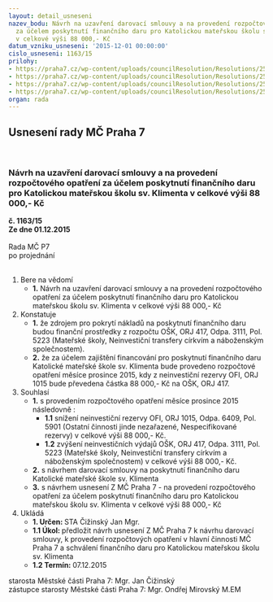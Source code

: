 ```yaml
---
layout: detail_usneseni
nazev_bodu: Návrh na uzavření darovací smlouvy a na provedení rozpočtového opatření
  za účelem poskytnutí finančního daru pro Katolickou mateřskou školu sv. Klimenta
  v celkové výši 88 000,- Kč
datum_vzniku_usneseni: '2015-12-01 00:00:00'
cislo_usneseni: 1163/15
prilohy:
- https://praha7.cz/wp-content/uploads/councilResolution/Resolutions/25686/77-15-p%c5%99%c3%adloha_1_d%c5%afvodov%c3%a1_zpr%c3%a1va.doc
- https://praha7.cz/wp-content/uploads/councilResolution/Resolutions/25686/77-15-p%c5%99%c3%adloha_2_is_o%c5%a1k_po%c5%beadavek_na_proveden%c3%ad_ro.pdf
- https://praha7.cz/wp-content/uploads/councilResolution/Resolutions/25686/77-15-darovac%c3%ad_smlouva_m%c5%a1_katolick%c3%a1_(2)_(2).doc
- https://praha7.cz/wp-content/uploads/councilResolution/Resolutions/25686/77-15-p%c5%99%c3%adloha_4_-_n%c3%a1vrh_usnesen%c3%ad_z_m%c4%8d.doc
organ: rada
---
```

<div id="ucUsn_pList" class="usn">
	<span><h2>Usnesení rady MČ Praha 7 </h2>
<br></span><div class="standBody">
<span><h3>Návrh na uzavření darovací smlouvy a na provedení rozpočtového opatření za účelem poskytnutí finančního daru pro Katolickou mateřskou školu sv. Klimenta v celkové výši 88 000,- Kč</h3></span><div class="center">
		<strong>č. 1163/15</strong><br>
	</div>
<div class="center">
		<strong>Ze dne 01.12.2015</strong><br><br>
	</div>Rada MČ P7<br> po projednání<br><br><ol>
<li>Bere na vědomí<ul><li>
<strong>1.</strong> Návrh na uzavření darovací smlouvy a na provedení rozpočtového opatření za účelem poskytnutí finančního daru pro Katolickou mateřskou školu sv. Klimenta v celkové výši 88 000,- Kč</li></ul>
</li>
<li>Konstatuje<ul>
<li>
<strong>1.</strong> že zdrojem pro pokrytí nákladů na poskytnutí finančního daru budou finanční prostředky z rozpočtu OŠK, ORJ 417, Odpa. 3111, Pol. 5223 (Mateřské školy, Neinvestiční transfery církvím a náboženským společnostem). </li>
<li>
<strong>2.</strong> že za účelem zajištění financování pro poskytnutí finančního daru Katolické mateřské škole sv. Klimenta bude provedeno rozpočtové opatření měsíce prosince 2015, kdy z neinvestiční rezervy OFI, ORJ 1015 bude převedena částka 88 000,- Kč na OŠK, ORJ 417.</li>
</ul>
</li>
<li>Souhlasí<ul>
<li>
<strong>1.</strong> s provedením rozpočtového opatření měsíce prosince 2015 následovně :<ul>
<li>
<strong>1.1</strong> snížení neinvestiční rezervy OFI, ORJ 1015,  Odpa. 6409, Pol. 5901 (Ostatní činnosti jinde nezařazené, Nespecifikované rezervy)                          v celkové výši 88 000,- Kč.</li>
<li>
<strong>1.2</strong> zvýšení neinvestičních výdajů OŠK, ORJ 417, Odpa. 3111, Pol. 5223 (Mateřské školy, Neinvestiční transfery církvím a náboženským společnostem) v celkové výši 88 000,- Kč. </li>
</ul>
</li>
<li>
<strong>2.</strong> s návrhem  darovací smlouvy na poskytnutí finančního daru Katolické mateřské škole sv. Klimenta</li>
<li>
<strong>3.</strong> s návrhem  usnesení Z MČ Praha 7 - na provedení rozpočtového opatření za účelem poskytnutí finančního daru pro Katolickou mateřskou školu sv. Klimenta v celkové výši 88 000,- Kč </li>
</ul>
</li>
<li>Ukládá<ul>
<li>
<strong>1. Určen: </strong>STA Čižinský Jan Mgr.</li>
<li>
<strong>1.1 Úkol: </strong>předložit návrh usnesení  Z MČ Praha 7 k návrhu darovací smlouvy,  k provedení rozpočtových opatření v hlavní činnosti MČ Praha 7 a schválení finančního daru pro Katolickou mateřskou školu sv. Klimenta   </li>
<li>
<strong>1.2 Termín: </strong>07.12.2015</li>
</ul>
</li>
</ol>starosta Městské části Praha 7: Mgr. Jan Čižinský<br>zástupce starosty Městské části Praha 7: Mgr. Ondřej Mirovský M.EM 
</div>
</div>